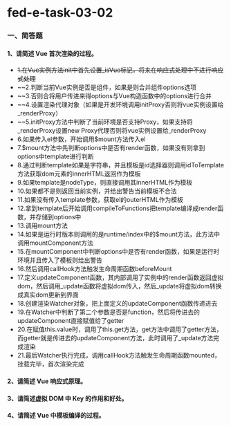 # fed-e-task-03-02

### 一、简答题

#### 1、请简述 Vue 首次渲染的过程。
- ~~1.在Vue实例方法init中首先设置_isVue标记，将来在响应式处理中不进行响应式处理~~
- ~~2.判断当前Vue实例是否是组件，如果是则合并组件options选项
- ~~3.否则合将用户传进来得options与Vue构造函数中的options进行合并
- ~~4.设置渲染代理对象（如果是开发环境调用initProxy否则将vue实例设置给_renderProxy）
- ~~5.initProxy方法中判断了当前环境是否支持Proxy，如果支持将_renderProxy设置new Proxy代理否则将vue实例设置给_renderProxy
- 6.如果传入el参数，开始调用$mount方法传入el
- 7.$mount方法中先判断options中是否有render函数，如果没有则拿到options中template进行判断
- 8.通过判断template如果是字符串，并且模板是id选择器则调用idToTemplate方法获取dom元素的innerHTML返回作为模板
- 9.如果template是nodeType，则直接调用其innerHTML作为模板
- 10.如果都不是则返回当前实例，并给出警告当前模板不合法
- 11.如果没有传入template参数，获取el的outerHTML作为模板
- 12.拿到template后开始调用compileToFunctions把template编译成render函数，并存储到options中
- 13.调用mount方法
- 14.如果是运行时版本则调用的是runtime/index中的$mount方法，此方法中调用mountComponent方法
- 15.在mountComponent中判断options中是否有render函数，如果是运行时环境并且传入了模板则给出警告
- 16.然后调用callHook方法触发生命周期函数beforeMount
- 17.定义updateComponent函数，其内部调用了实例中的render函数返回虚拟dom，然后调用_update函数将虚拟dom传入，然后_update将虚拟dom转换成真实dom更新到界面
- 18.创建渲染Watcher对象，把上面定义的updateComponent函数传递进去
- 19.在Watcher中判断了第二个参数是否是function，然后将传进去的updateComponent直接赋值给了getter
- 20.在赋值this.value时，调用了this.get方法，get方法中调用了getter方法，而getter就是传进去的updateComponent方法，此时调用了_update方法完成渲染
- 21.最后Watcher执行完成，调用callHook方法触发生命周期函数mounted，挂载完毕，首次渲染完成
#### 2、请简述 Vue 响应式原理。

#### 3、请简述虚拟 DOM 中 Key 的作用和好处。

#### 4、请简述 Vue 中模板编译的过程。
